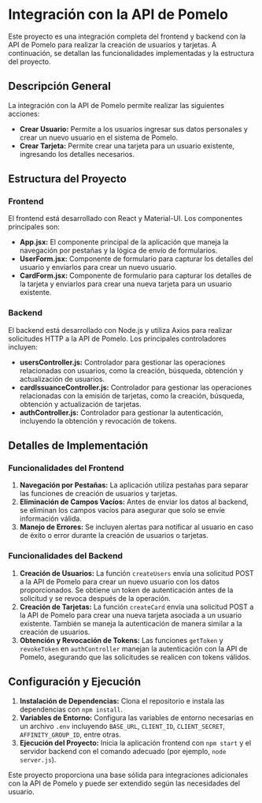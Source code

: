 # Integración con la API de Pomelo

Este proyecto es una integración completa del frontend y backend con la API de Pomelo para realizar la creación de usuarios y tarjetas. A continuación, se detallan las funcionalidades implementadas y la estructura del proyecto.

## Descripción General

La integración con la API de Pomelo permite realizar las siguientes acciones:

- **Crear Usuario:** Permite a los usuarios ingresar sus datos personales y crear un nuevo usuario en el sistema de Pomelo.
- **Crear Tarjeta:** Permite crear una tarjeta para un usuario existente, ingresando los detalles necesarios.

## Estructura del Proyecto

### Frontend

El frontend está desarrollado con React y Material-UI. Los componentes principales son:

- **App.jsx:** El componente principal de la aplicación que maneja la navegación por pestañas y la lógica de envío de formularios.
- **UserForm.jsx:** Componente de formulario para capturar los detalles del usuario y enviarlos para crear un nuevo usuario.
- **CardForm.jsx:** Componente de formulario para capturar los detalles de la tarjeta y enviarlos para crear una nueva tarjeta para un usuario existente.

### Backend

El backend está desarrollado con Node.js y utiliza Axios para realizar solicitudes HTTP a la API de Pomelo. Los principales controladores incluyen:

- **usersController.js:** Controlador para gestionar las operaciones relacionadas con usuarios, como la creación, búsqueda, obtención y actualización de usuarios.
- **cardIssuanceController.js:** Controlador para gestionar las operaciones relacionadas con la emisión de tarjetas, como la creación, búsqueda, obtención y actualización de tarjetas.
- **authController.js:** Controlador para gestionar la autenticación, incluyendo la obtención y revocación de tokens.

## Detalles de Implementación

### Funcionalidades del Frontend

1. **Navegación por Pestañas:** La aplicación utiliza pestañas para separar las funciones de creación de usuarios y tarjetas.
2. **Eliminación de Campos Vacíos:** Antes de enviar los datos al backend, se eliminan los campos vacíos para asegurar que solo se envíe información válida.
3. **Manejo de Errores:** Se incluyen alertas para notificar al usuario en caso de éxito o error durante la creación de usuarios o tarjetas.

### Funcionalidades del Backend

1. **Creación de Usuarios:** La función `createUsers` envía una solicitud POST a la API de Pomelo para crear un nuevo usuario con los datos proporcionados. Se obtiene un token de autenticación antes de la solicitud y se revoca después de la operación.
2. **Creación de Tarjetas:** La función `createCard` envía una solicitud POST a la API de Pomelo para crear una nueva tarjeta asociada a un usuario existente. También se maneja la autenticación de manera similar a la creación de usuarios.
3. **Obtención y Revocación de Tokens:** Las funciones `getToken` y `revokeToken` en `authController` manejan la autenticación con la API de Pomelo, asegurando que las solicitudes se realicen con tokens válidos.

## Configuración y Ejecución

1. **Instalación de Dependencias:** Clona el repositorio e instala las dependencias con `npm install`.
2. **Variables de Entorno:** Configura las variables de entorno necesarias en un archivo `.env` incluyendo `BASE_URL`, `CLIENT_ID`, `CLIENT_SECRET`, `AFFINITY_GROUP_ID`, entre otras.
3. **Ejecución del Proyecto:** Inicia la aplicación frontend con `npm start` y el servidor backend con el comando adecuado (por ejemplo, `node server.js`).

Este proyecto proporciona una base sólida para integraciones adicionales con la API de Pomelo y puede ser extendido según las necesidades del usuario.
